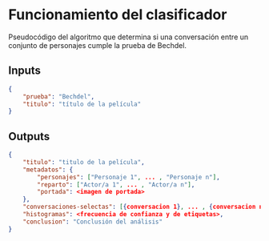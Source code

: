 # Funcionamiento del clasificador

Pseudocódigo del algoritmo que determina si una conversación entre un conjunto de personajes cumple la prueba de Bechdel.

## Inputs

```json
{
    "prueba": "Bechdel",
    "titulo": "título de la película"
}
```


## Outputs

```json
{
    "titulo": "titulo de la película",
    "metadatos": {
        "personajes": ["Personaje 1", ... , "Personaje n"],
        "reparto": ["Actor/a 1", ... , "Actor/a n"],
        "portada": <imagen de portada>
    },
    "conversaciones-selectas": [{conversacion 1}, ... , {conversacion n}],
    "histogramas": <frecuencia de confianza y de etiquetas>,
    "conclusion": "Conclusión del análisis"
}
```